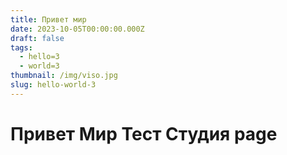 ```yaml
---
title: Привет мир
date: 2023-10-05T00:00:00.000Z
draft: false
tags:
  - hello=3
  - world=3
thumbnail: /img/viso.jpg
slug: hello-world-3
---
```


# Привет Мир Тест Студия page
